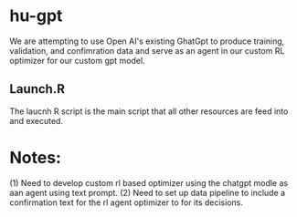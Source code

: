 # hu-gpt
We are attempting to use Open AI's existing GhatGpt to produce training, validation, and confimration data and serve as an agent in our custom RL optimizer for our custom gpt model. 

## Launch.R
The laucnh R script is the main script that all other resources are feed into and executed.


# Notes:

(1) Need to develop custom rl based optimizer using the chatgpt modle as aan agent using text prompt.
(2) Need to set up data pipeline to include a confirmation text for the rl agent optimizer to for its decisions. 

